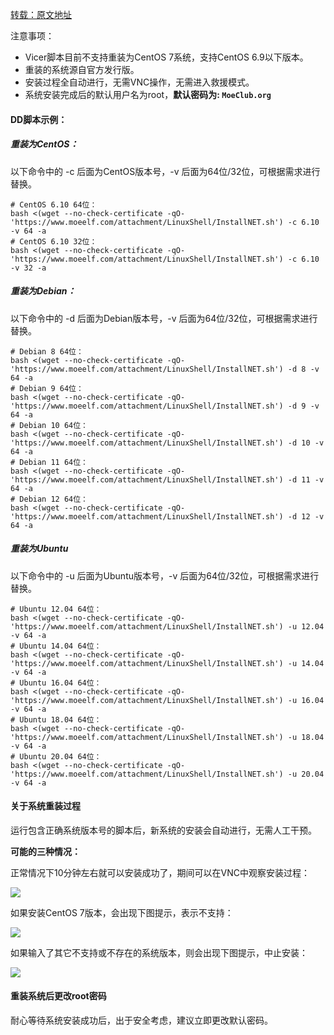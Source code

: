 
[转载：原文地址](https://www.moeelf.com/archives/293.html)

注意事项：

* Vicer脚本目前不支持重装为CentOS 7系统，支持CentOS 6.9以下版本。
* 重装的系统源自官方发行版。
* 安装过程全自动进行，无需VNC操作，无需进入救援模式。
* 系统安装完成后的默认用户名为root，**默认密码为: `MoeClub.org`**

#### **DD脚本示例：**

##### **重装为CentOS：**

以下命令中的 -c 后面为CentOS版本号，-v 后面为64位/32位，可根据需求进行替换。

```nginx
# CentOS 6.10 64位：
bash <(wget --no-check-certificate -qO- 'https://www.moeelf.com/attachment/LinuxShell/InstallNET.sh') -c 6.10 -v 64 -a
# CentOS 6.10 32位：
bash <(wget --no-check-certificate -qO- 'https://www.moeelf.com/attachment/LinuxShell/InstallNET.sh') -c 6.10 -v 32 -a
```

##### **重装为Debian：**

以下命令中的 -d 后面为Debian版本号，-v 后面为64位/32位，可根据需求进行替换。

```nginx
# Debian 8 64位：
bash <(wget --no-check-certificate -qO- 'https://www.moeelf.com/attachment/LinuxShell/InstallNET.sh') -d 8 -v 64 -a
# Debian 9 64位：
bash <(wget --no-check-certificate -qO- 'https://www.moeelf.com/attachment/LinuxShell/InstallNET.sh') -d 9 -v 64 -a
# Debian 10 64位：
bash <(wget --no-check-certificate -qO- 'https://www.moeelf.com/attachment/LinuxShell/InstallNET.sh') -d 10 -v 64 -a
# Debian 11 64位：
bash <(wget --no-check-certificate -qO- 'https://www.moeelf.com/attachment/LinuxShell/InstallNET.sh') -d 11 -v 64 -a
# Debian 12 64位：
bash <(wget --no-check-certificate -qO- 'https://www.moeelf.com/attachment/LinuxShell/InstallNET.sh') -d 12 -v 64 -a
```

##### **重装为Ubuntu**

以下命令中的 -u 后面为Ubuntu版本号，-v 后面为64位/32位，可根据需求进行替换。

```nginx
# Ubuntu 12.04 64位：
bash <(wget --no-check-certificate -qO- 'https://www.moeelf.com/attachment/LinuxShell/InstallNET.sh') -u 12.04 -v 64 -a
# Ubuntu 14.04 64位：
bash <(wget --no-check-certificate -qO- 'https://www.moeelf.com/attachment/LinuxShell/InstallNET.sh') -u 14.04 -v 64 -a
# Ubuntu 16.04 64位：
bash <(wget --no-check-certificate -qO- 'https://www.moeelf.com/attachment/LinuxShell/InstallNET.sh') -u 16.04 -v 64 -a
# Ubuntu 18.04 64位：
bash <(wget --no-check-certificate -qO- 'https://www.moeelf.com/attachment/LinuxShell/InstallNET.sh') -u 18.04 -v 64 -a
# Ubuntu 20.04 64位：
bash <(wget --no-check-certificate -qO- 'https://www.moeelf.com/attachment/LinuxShell/InstallNET.sh') -u 20.04 -v 64 -a
```

#### **关于系统重装过程**

运行包含正确系统版本号的脚本后，新系统的安装会自动进行，无需人工干预。

**可能的三种情况：**

正常情况下10分钟左右就可以安装成功了，期间可以在VNC中观察安装过程：

[![](https://www.moeelf.com/wp-content/uploads/2020/09/dd-1.jpg)](https://www.moeelf.com/wp-content/uploads/2020/09/dd-1.jpg)

如果安装CentOS 7版本，会出现下图提示，表示不支持：

[![](https://www.moeelf.com/wp-content/uploads/2020/09/dd-2-1.jpg)](https://www.moeelf.com/wp-content/uploads/2020/09/dd-2-1.jpg)

如果输入了其它不支持或不存在的系统版本，则会出现下图提示，中止安装：

[![](https://www.moeelf.com/wp-content/uploads/2020/09/dd-3.jpg)](https://www.moeelf.com/wp-content/uploads/2020/09/dd-3.jpg)

#### 重装系统后更改root密码

耐心等待系统安装成功后，出于安全考虑，建议立即更改默认密码。
